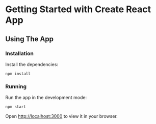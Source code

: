 # Getting Started with Create React App

## Using The App

### Installation

Install the dependencies:

`npm install`

### Running

Run the app in the development mode:

`npm start`

Open [http://localhost:3000](http://localhost:3000) to view it in your browser.

